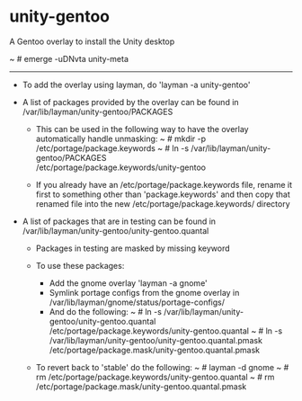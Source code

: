 unity-gentoo
============

A Gentoo overlay to install the Unity desktop

~ # emerge -uDNvta unity-meta

--------------------------------------------------------------

* To add the overlay using layman, do 'layman -a unity-gentoo'


* A list of packages provided by the overlay can be found in
	/var/lib/layman/unity-gentoo/PACKAGES

  - This can be used in the following way to have the overlay
	automatically handle unmasking:
	~ # mkdir -p /etc/portage/package.keywords
	~ # ln -s /var/lib/layman/unity-gentoo/PACKAGES \
		/etc/portage/package.keywords/unity-gentoo

  - If you already have an /etc/portage/package.keywords file,
	rename it first to something other than
	'package.keywords' and then copy that renamed file
	into the new /etc/portage/package.keywords/ directory



* A list of packages that are in testing can be found in
	/var/lib/layman/unity-gentoo/unity-gentoo.quantal
  - Packages in testing are masked by missing keyword

  - To use these packages:
	- Add the gnome overlay 'layman -a gnome'
	- Symlink portage configs from the gnome overlay in
		/var/lib/layman/gnome/status/portage-configs/
	- And do the following:
		~ # ln -s /var/lib/layman/unity-gentoo/unity-gentoo.quantal \
			/etc/portage/package.keywords/unity-gentoo.quantal
		~ # ln -s /var/lib/layman/unity-gentoo/unity-gentoo.quantal.pmask \
			/etc/portage/package.mask/unity-gentoo.quantal.pmask

  - To revert back to 'stable' do the following:
	~ # layman -d gnome
	~ # rm /etc/portage/package.keywords/unity-gentoo.quantal
	~ # rm /etc/portage/package.mask/unity-gentoo.quantal.pmask
